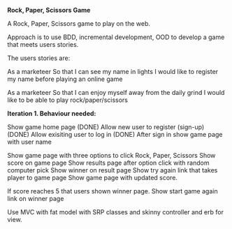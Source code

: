 **Rock, Paper, Scissors Game**A Rock, Paper, Scissors game to play on the web.Approach is to use BDD, incremental development, OOD to develop a game that meets users stories.The users stories are:As a marketeerSo that I can see my name in lightsI would like to register my name before playing an online gameAs a marketeerSo that I can enjoy myself away from the daily grindI would like to be able to play rock/paper/scissors**Iteration 1. Behaviour needed:**Show game home page (DONE)Allow new user to register (sign-up) (DONE)Allow exisiting user to log in (DONE)After sign in show game page with user nameShow game page with three options to click Rock, Paper, ScissorsShow score on game pageShow results page after option click with random computer pickShow winner on result pageShow try again link that takes player to game pageShow game page with updated score.If score reaches 5 that users shown winner page.Show start game again link on winner pageUse MVC with fat model with SRP classes and skinny controller and erb for view.